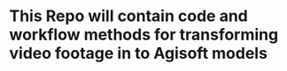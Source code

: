 # This Repo will contain code and workflow methods for transforming video footage in to Agisoft models
